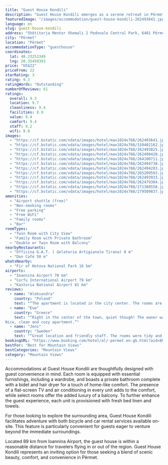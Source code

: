 ```yaml
---
title: "Guest House Kondili"
description: "Guest House Kondili emerges as a serene retreat in Përmet, offering breathtaking mountain views alongside modern comforts."
featuredImage: "/images/accommodation/guest-house-kondili-262493641.jpg"
language: en
slug: guest-house-kondili
address: "Shëtitorja Mentor Xhemali 2 Pedonale Central Park, 6401 Përmet, Albania"
city: "Përmet"
location: "Përmet"
accommodationType: "guesthouse"
coordinates:
  lat: 40.23253349
  lng: 20.35450393
price: "US$22"
priceFrom: 22
starRating: 3
rating: 9.3
ratingWords: "Outstanding"
numberOfReviews: 61
ratings:
  overall: 9.3
  location: 9.7
  cleanliness: 9.4
  facilities: 8.9
  value: 9.4
  comfort: 9.4
  staff: 9.2
  wifi: 8.8
images:
  - "https://cf.bstatic.com/xdata/images/hotel/max1024x768/262493641.jpg?k=778efbe4d977c2655694dd87387ccb7208e4942b4a5b3b93d67248e8f9698707&o=&hp=1"
  - "https://cf.bstatic.com/xdata/images/hotel/max1024x768/310402162.jpg?k=a9cf1d5ba102c8a5e7cd2d57f7227e080b46b47e9a6d2363e5a29bb9e5e38990&o=&hp=1"
  - "https://cf.bstatic.com/xdata/images/hotel/max1024x768/262493825.jpg?k=9333c2d239a715aa556f897b7d462c70acfbca75ef2c28db31a636fbf1747098&o=&hp=1"
  - "https://cf.bstatic.com/xdata/images/hotel/max1024x768/262498420.jpg?k=62900695a4d243c64c3ec97884de19db9118ac6d31640d49c2ec1b9179a731d2&o=&hp=1"
  - "https://cf.bstatic.com/xdata/images/hotel/max1024x768/264100711.jpg?k=0b1e4249f79cb9c4e8d108d81c6a41a93073747f36b76cf5b3aa3dded4546ecb&o=&hp=1"
  - "https://cf.bstatic.com/xdata/images/hotel/max1024x768/262494738.jpg?k=27c12ec3ff796c38d8aa6072360b378b7cb5914475eb408d6e7a43aee11fd36e&o=&hp=1"
  - "https://cf.bstatic.com/xdata/images/hotel/max1024x768/262494283.jpg?k=2435492969b87718d518755ce65c7bc64be7f137b15670d82430a759372a38f0&o=&hp=1"
  - "https://cf.bstatic.com/xdata/images/hotel/max1024x768/265209593.jpg?k=ab3c5fffedabd7dee9655eaedf518dbc5068605aad273c11acd73abd2ca637bd&o=&hp=1"
  - "https://cf.bstatic.com/xdata/images/hotel/max1024x768/262493933.jpg?k=5f73d85b85dacfafd256ac396fd1eb2d6d7ca5e474648819c150a6b9edcfcc45&o=&hp=1"
  - "https://cf.bstatic.com/xdata/images/hotel/max1024x768/262479304.jpg?k=bd4d4a7e16c7db6d5849d3412c5b343b4fe68db8c90a79932b121098a2d459ea&o=&hp=1"
  - "https://cf.bstatic.com/xdata/images/hotel/max1024x768/271388558.jpg?k=78a4b4c5764d22606cbf01d1d29fa92bbd1c695be75a4ccd7b76e09543561a8f&o=&hp=1"
  - "https://cf.bstatic.com/xdata/images/hotel/max1024x768/279509837.jpg?k=43d6301167c5710881f34349972e62cd7e0b05156e18abc0bf18cce1b9fb6e25&o=&hp=1"
amenities:
  - "Airport shuttle (free)"
  - "Non-smoking rooms"
  - "Free parking"
  - "Free WiFi"
  - "Family rooms"
  - "Bar"
roomTypes:
  - "Twin Room with City View"
  - "Family Room with Private Bathroom"
  - "Double or Twin Room with Balcony"
nearbyRestaurants:
  - "Officina G.A.T. ( Gelateria Artigianale Tirana) 8 m"
  - "Don Café 50 m"
whatsNearby:
  - "Fir of Hotova National Park 16 km"
airports:
  - "Ioannina Airport 70 km"
  - "Corfu International Airport 79 km"
  - "Kastoria National Airport 81 km"
reviews:
  - name: "Aleksandra"
    country: "Poland"
    text: "“The apartment is located in the city center. The rooms are rather small, we were two people in 3 bed apartment and it is really hard to imagine three people there. The hanger in the room is very thin so it is basically impossible to hand there...”"
  - name: "Ευα"
    country: "Greece"
    text: "“Right in the center of the town, quiet though! The owner was very helpful.
Nice, clean and cozy apartment.”"
  - name: "Jens"
    country: "Sweden"
    text: "“Great location and friendly staff. The rooms were tidy and exceeded my expectations. The bathroom was especially beautiful. Adding to that the room had a beautiful view of the mountains.”"
bookingURL: "https://www.booking.com/hotel/al/-permet.en-gb.html?aid=8035640"
bestFor: "Best for Mountain Views"
bestCategories: "Mountain Views"
category: "Mountain Views"
---
```


Accommodations at Guest House Kondili are thoughtfully designed with guest convenience in mind. Each room is equipped with essential furnishings, including a wardrobe, and boasts a private bathroom complete with a bidet and hair dryer for a touch of home-like comfort. The presence of a flat-screen TV and air conditioning in every unit adds to the comfort, while select rooms offer the added luxury of a balcony. To further enhance the guest experience, each unit is provisioned with fresh bed linen and towels.

For those looking to explore the surrounding area, Guest House Kondili facilitates adventure with both bicycle and car rental services available on-site. This feature is particularly convenient for guests eager to venture beyond the immediate surroundings.

Located 89 km from Ioannina Airport, the guest house is within a reasonable distance for travelers flying in or out of the region. Guest House Kondili represents an inviting option for those seeking a blend of scenic beauty, comfort, and convenience in Përmet.